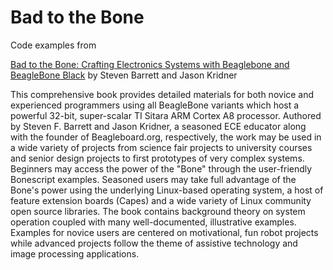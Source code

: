 Bad to the Bone
===============

Code examples from

[Bad to the Bone: Crafting Electronics Systems with Beaglebone and BeagleBone Black](https://www.amazon.com/dp/1627051376/ref=as_li_ss_til?tag=bloghanerhead-20&camp=0&creative=0&linkCode=as4&creativeASIN=1627051376&adid=18HMQH5WC5MSYCGY32QD&)
by Steven Barrett and Jason Kridner

This comprehensive book provides detailed materials for both novice and experienced programmers using all BeagleBone variants which host a powerful 32-bit, super-scalar TI Sitara ARM Cortex A8 processor. Authored by Steven F. Barrett and Jason Kridner, a seasoned ECE educator along with the founder of Beagleboard.org, respectively, the work may be used in a wide variety of projects from science fair projects to university courses and senior design projects to first prototypes of very complex systems. Beginners may access the power of the "Bone" through the user-friendly Bonescript examples. Seasoned users may take full advantage of the Bone's power using the underlying Linux-based operating system, a host of feature extension boards (Capes) and a wide variety of Linux community open source libraries. The book contains background theory on system operation coupled with many well-documented, illustrative examples. Examples for novice users are centered on motivational, fun robot projects while advanced projects follow the theme of assistive technology and image processing applications.
